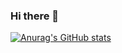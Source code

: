 ### Hi there 👋


[![Anurag's GitHub stats](https://github-readme-stats.vercel.app/api?username=MohamedOmar2020&count_private=true&show_icons=true)](https://github.com/anuraghazra/github-readme-stats)

